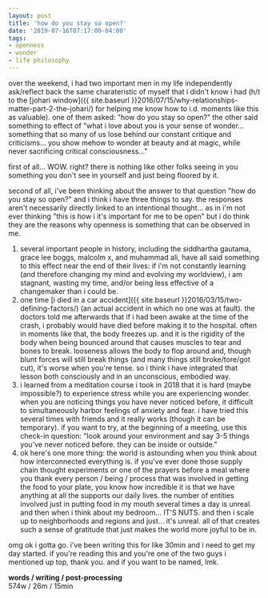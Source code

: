 ```yaml
---
layout: post
title: 'how do you stay so open?'
date: '2019-07-16T07:17:00-04:00'
tags:
- openness
- wonder
- life philosophy
--- 
```


over the weekend, i had two important men in my life independently ask/reflect back the same charateristic of myself that i didn't know i had (h/t to the [johari window]({{ site.baseurl }}2016/07/15/why-relationships-matter-part-2-the-johari/) for helping me know how to i.d. moments like this as valuable). one of them asked: "how do you stay so open?" the other said something to effect of "what i love about you is your sense of wonder... something that so many of us lose behind our constant critique and criticisms... you show mehow to wonder at beauty and at magic, while never sacrificing critical consciousness..."

first of all... WOW. right? there is nothing like other folks seeing in you something you don't see in yourself and just being floored by it. 

second of all, i've been thinking about the answer to that question "how do you stay so open?" and i think i have three things to say. the responses aren't necessarily directly linked to an intentional thought... as in i'm not ever thinking "this is how i it's important for me to be open" but i do think they are the reasons why openness is something that can be observed in me. 

1. several important people in history, including the siddhartha gautama, grace lee boggs, malcolm x, and muhammad ali, have all said something to this effect near the end of their lives: if i'm not constantly learning (and therefore changing my mind and evolving my worldview), i am stagnant, wasting my time, and/or being less effective of a changemaker than i could be. 
2. one time [i died in a car accident]({{ site.baseurl }}2016/03/15/two-defining-factors/) (an actual accident in which no one was at fault). the doctors told me afterwards that if i had been awake at the time of the crash, i probably would have died before making it to the hospital. often in moments like that, the body freezes up. and it is the rigidity of the body when being bounced around that causes muscles to tear and bones to break. looseness allows the body to flop around and, though blunt forces will still break things (and many things still broke/tore/got cut), it's worse when you're tense. so i think i have integrated that lesson both consciously and in an unconscious, embodied way. 
3. i learned from a meditation course i took in 2018 that it is hard (maybe impossible?) to experience stress while you are experiencing wonder. when you are noticing things you have never noticed before, it difficult to simultaneously harbor feelings of anxiety and fear. i have tried this several times with friends and it really works (though it can be temporary). if you want to try, at the beginning of a meeting, use this check-in question: "look around your environment and say 3-5 things you've never noticed before. they can be inside or outside."
4. ok here's one more thing: the world is astounding when you think about how interconnected everything is. if you've ever done those supply chain thought experiments or one of the prayers before a meal where you thank every person / being / process that was involved in getting the food to your plate, you know how incredible it is that we have anything at all the supports our daily lives. the number of entities involved just in putting food in my mouth several times a day is unreal. and then when i think about my bedroom... IT'S NUTS. and then i scale up to neighborhoods and regions and just... it's unreal. all of that creates such a sense of gratitude that just makes the world more joyful to be in. 

omg ok i gotta go. i've been writing this for like 30min and i need to get my day started. if you're reading this and you're one of the two guys i mentioned up top, thank you. and if you want to be named, lmk.

<!-- hyperlink bank -->


<!-- &#042; = asterisk -->
<!-- &#039; = single quote '-->

**words / writing / post-processing**  
574w / 26m / 15min